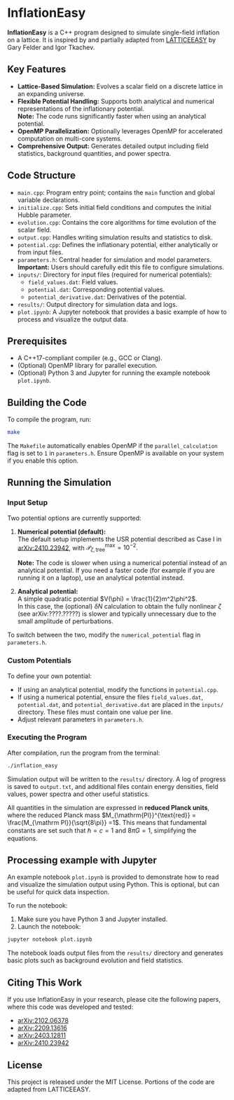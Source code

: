 # InflationEasy

**InflationEasy** is a C++ program designed to simulate single-field inflation on a lattice. It is inspired by and partially adapted from [LATTICEEASY](http://www.felderbooks.com/latticeeasy/) by Gary Felder and Igor Tkachev.

## Key Features

- **Lattice-Based Simulation:** Evolves a scalar field on a discrete lattice in an expanding universe.
- **Flexible Potential Handling:** Supports both analytical and numerical representations of the inflationary potential.  
  **Note:** The code runs significantly faster when using an analytical potential.
- **OpenMP Parallelization:** Optionally leverages OpenMP for accelerated computation on multi-core systems.
- **Comprehensive Output:** Generates detailed output including field statistics, background quantities, and power spectra.

## Code Structure

- `main.cpp`: Program entry point; contains the `main` function and global variable declarations.
- `initialize.cpp`: Sets initial field conditions and computes the initial Hubble parameter.
- `evolution.cpp`: Contains the core algorithms for time evolution of the scalar field.
- `output.cpp`: Handles writing simulation results and statistics to disk.
- `potential.cpp`: Defines the inflationary potential, either analytically or from input files.
- `parameters.h`: Central header for simulation and model parameters.  
  **Important:** Users should carefully edit this file to configure simulations.
- `inputs/`: Directory for input files (required for numerical potentials):
  - `field_values.dat`: Field values.
  - `potential.dat`: Corresponding potential values.
  - `potential_derivative.dat`: Derivatives of the potential.
- `results/`: Output directory for simulation data and logs.
- `plot.ipynb`: A Jupyter notebook that provides a basic example of how to process and visualize the output data.

## Prerequisites

- A C++17-compliant compiler (e.g., GCC or Clang).
- (Optional) OpenMP library for parallel execution.
- (Optional) Python 3 and Jupyter for running the example notebook `plot.ipynb`.

## Building the Code

To compile the program, run:

```bash
make
```

The `Makefile` automatically enables OpenMP if the `parallel_calculation` flag is set to `1` in `parameters.h`. Ensure OpenMP is available on your system if you enable this option.

## Running the Simulation

### Input Setup

Two potential options are currently supported:

1. **Numerical potential (default):**  
   The default setup implements the USR potential described as Case I in [arXiv:2410.23942](https://arxiv.org/abs/2410.23942), with $\mathcal{P}_{\zeta,\text{tree}}^{\text{max}} = 10^{-2}.$

   **Note:** The code is slower when using a numerical potential instead of an analytical potential. If you need a faster code (for example if you are running it on a laptop), use an analytical potential instead.

2. **Analytical potential:**  
   A simple quadratic potential $V(\phi) = \frac{1}{2}m^2\phi^2$.  
   In this case, the (optional) $\delta N$ calculation to obtain the fully nonlinear $\zeta$ (see arXiv:????.?????) is slower and typically unnecessary due to the small amplitude of perturbations.

To switch between the two, modify the `numerical_potential` flag in `parameters.h`.

### Custom Potentials

To define your own potential:

- If using an analytical potential, modify the functions in `potential.cpp`.
- If using a numerical potential, ensure the files `field_values.dat`, `potential.dat`, and `potential_derivative.dat` are placed in the `inputs/` directory. These files must contain one value per line.
- Adjust relevant parameters in `parameters.h`.

### Executing the Program

After compilation, run the program from the terminal:

```bash
./inflation_easy
```

Simulation output will be written to the `results/` directory. A log of progress is saved to `output.txt`, and additional files contain energy densities, field values, power spectra and other useful statistics.

All quantities in the simulation are expressed in **reduced Planck units**, where the reduced Planck mass $M_{\mathrm{Pl}}^{\text{red}} = \frac{M_{\mathrm Pl}}{\sqrt{8\pi}} =1$. This means that fundamental constants are set such that $\hbar = c = 1$ and $8\pi G = 1$, simplifying the equations.


## Processing example with Jupyter

An example notebook `plot.ipynb` is provided to demonstrate how to read and visualize the simulation output using Python. This is optional, but can be useful for quick data inspection.

To run the notebook:

1. Make sure you have Python 3 and Jupyter installed.
2. Launch the notebook:

```bash
jupyter notebook plot.ipynb
```

The notebook loads output files from the `results/` directory and generates basic plots such as background evolution and field statistics.

## Citing This Work

If you use InflationEasy in your research, please cite the following papers, where this code was developed and tested:

- [arXiv:2102.06378](https://arxiv.org/abs/2102.06378)
- [arXiv:2209.13616](https://arxiv.org/abs/2209.13616)
- [arXiv:2403.12811](https://arxiv.org/abs/2403.12811)
- [arXiv:2410.23942](https://arxiv.org/abs/2410.23942)

## License

This project is released under the MIT License. Portions of the code are adapted from LATTICEEASY.
